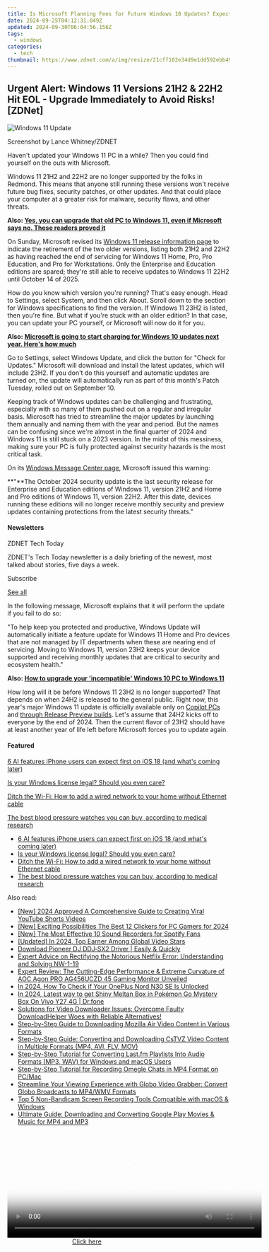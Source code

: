 ```yaml
---
title: Is Microsoft Planning Fees for Future Windows 10 Updates? Expected Cost Breakdown Revealed | TechInsights
date: 2024-09-25T04:12:31.049Z
updated: 2024-09-30T06:04:56.156Z
tags:
  - windows
categories:
  - tech
thumbnail: https://www.zdnet.com/a/img/resize/21cff102e34d9e1dd592ebb49d8fae66aa40524c/2024/09/10/4efca83a-5740-44e7-ad95-629f1fd0a9b5/gettyimages-1468285493.jpg?width=636&height=358&fit=crop&auto=webp
---
```


## Urgent Alert: Windows 11 Versions 21H2 & 22H2 Hit EOL - Upgrade Immediately to Avoid Risks![ZDNet]

![Windows 11 Update](https://www.zdnet.com/a/img/resize/a3d7f6204a4a80c657ff5a478fcd7dde3d2564e1/2024/09/11/b679a3e9-5816-4292-8618-8cad24cce468/figure-top-update-your-windows-11-pc-to-version-23h2-or-else.jpg?auto=webp&width=1280)

Screenshot by Lance Whitney/ZDNET

Haven't updated your Windows 11 PC in a while? Then you could find yourself on the outs with Microsoft. 

Windows 11 21H2 and 22H2 are no longer supported by the folks in Redmond. This means that anyone still running these versions won't receive future bug fixes, security patches, or other updates. And that could place your computer at a greater risk for malware, security flaws, and other threats.

**Also: [Yes, you can upgrade that old PC to Windows 11, even if Microsoft says no. These readers proved it](https://www.zdnet.com/article/yes-you-can-upgrade-that-old-pc-to-windows-11-even-if-microsoft-says-no-these-readers-proved-it/)**

On Sunday, Microsoft revised its [Windows 11 release information page](https://learn.microsoft.com/en-us/windows/release-health/windows11-release-information) to indicate the retirement of the two older versions, listing both 21H2 and 22H2 as having reached the end of servicing for Windows 11 Home, Pro, Pro Education, and Pro for Workstations. Only the Enterprise and Education editions are spared; they're still able to receive updates to Windows 11 22H2 until October 14 of 2025.

How do you know which version you're running? That's easy enough. Head to Settings, select System, and then click About. Scroll down to the section for Windows specifications to find the version. If Windows 11 23H2 is listed, then you're fine. But what if you're stuck with an older edition? In that case, you can update your PC yourself, or Microsoft will now do it for you.

**Also: [Microsoft is going to start charging for Windows 10 updates next year. Here's how much](https://www.zdnet.com/article/microsoft-is-going-to-start-charging-for-windows-10-updates-next-year-heres-how-much/)**

Go to Settings, select Windows Update, and click the button for "Check for Updates." Microsoft will download and install the latest updates, which will include 23H2\. If you don't do this yourself and automatic updates are turned on, the update will automatically run as part of this month's Patch Tuesday, rolled out on September 10.

Keeping track of Windows updates can be challenging and frustrating, especially with so many of them pushed out on a regular and irregular basis. Microsoft has tried to streamline the major updates by launching them annually and naming them with the year and period. But the names can be confusing since we're almost in the final quarter of 2024 and Windows 11 is still stuck on a 2023 version. In the midst of this messiness, making sure your PC is fully protected against security hazards is the most critical task.

On its [Windows Message Center page](https://learn.microsoft.com/en-us/windows/release-health/windows-message-center), Microsoft issued this warning:

**"**The October 2024 security update is the last security release for Enterprise and Education editions of Windows 11, version 21H2 and Home and Pro editions of Windows 11, version 22H2\. After this date, devices running these editions will no longer receive monthly security and preview updates containing protections from the latest security threats."

#### Newsletters

ZDNET Tech Today

ZDNET's Tech Today newsletter is a daily briefing of the newest, most talked about stories, five days a week.

 Subscribe

[See all](https://www.zdnet.com/newsletters/)

In the following message, Microsoft explains that it will perform the update if you fail to do so:

"To help keep you protected and productive, Windows Update will automatically initiate a feature update for Windows 11 Home and Pro devices that are not managed by IT departments when these are nearing end of servicing. Moving to Windows 11, version 23H2 keeps your device supported and receiving monthly updates that are critical to security and ecosystem health."

**Also: [How to upgrade your 'incompatible' Windows 10 PC to Windows 11](https://www.zdnet.com/article/how-to-upgrade-your-incompatible-windows-10-pc-to-windows-11/)**

How long will it be before Windows 11 23H2 is no longer supported? That depends on when 24H2 is released to the general public. Right now, this year's major Windows 11 update is officially available only on [Copilot PCs](https://support.microsoft.com/en-us/topic/kb5043950-windows-11-version-24h2-support-2fd719b6-8c26-469f-99fe-832eb1b702d7) and [through Release Preview builds](https://blogs.windows.com/windows-insider/2024/05/22/releasing-windows-11-version-24h2-to-the-release-preview-channel/). Let's assume that 24H2 kicks off to everyone by the end of 2024\. Then the current flavor of 23H2 should have at least another year of life left before Microsoft forces you to update again.

#### Featured

[6 AI features iPhone users can expect first on iOS 18 (and what's coming later)](https://www.zdnet.com/article/6-ai-features-iphone-users-can-expect-first-on-ios-18-and-whats-coming-later/ "6 AI features iPhone users can expect first on iOS 18 (and what's coming later)")

[Is your Windows license legal? Should you even care?](https://www.zdnet.com/article/is-your-windows-license-legal-should-you-even-care/ "Is your Windows license legal? Should you even care?")

[Ditch the Wi-Fi: How to add a wired network to your home without Ethernet cable](https://www.zdnet.com/article/ditch-the-wi-fi-how-to-add-a-wired-network-to-your-home-without-ethernet-cable/ "Ditch the Wi-Fi: How to add a wired network to your home without Ethernet cable")

[The best blood pressure watches you can buy, according to medical research](https://www.zdnet.com/article/best-blood-pressure-watch/ "The best blood pressure watches you can buy, according to medical research")

* [6 AI features iPhone users can expect first on iOS 18 (and what's coming later)](https://www.zdnet.com/article/6-ai-features-iphone-users-can-expect-first-on-ios-18-and-whats-coming-later/ "6 AI features iPhone users can expect first on iOS 18 (and what's coming later)")
* [Is your Windows license legal? Should you even care?](https://www.zdnet.com/article/is-your-windows-license-legal-should-you-even-care/ "Is your Windows license legal? Should you even care?")
* [Ditch the Wi-Fi: How to add a wired network to your home without Ethernet cable](https://www.zdnet.com/article/ditch-the-wi-fi-how-to-add-a-wired-network-to-your-home-without-ethernet-cable/ "Ditch the Wi-Fi: How to add a wired network to your home without Ethernet cable")
* [The best blood pressure watches you can buy, according to medical research](https://www.zdnet.com/article/best-blood-pressure-watch/ "The best blood pressure watches you can buy, according to medical research")

<ins class="adsbygoogle"
     style="display:block"
     data-ad-format="autorelaxed"
     data-ad-client="ca-pub-7571918770474297"
     data-ad-slot="1223367746"></ins>

<ins class="adsbygoogle"
     style="display:block"
     data-ad-client="ca-pub-7571918770474297"
     data-ad-slot="8358498916"
     data-ad-format="auto"
     data-full-width-responsive="true"></ins>

<span class="atpl-alsoreadstyle">Also read:</span>
<div><ul>
<li><a href="https://youtube-blog.techidaily.com/024-approved-a-comprehensive-guide-to-creating-viral-youtube-shorts-videos/"><u>[New] 2024 Approved A Comprehensive Guide to Creating Viral YouTube Shorts Videos</u></a></li>
<li><a href="https://on-screen-recording.techidaily.com/new-exciting-possibilities-the-best-12-clickers-for-pc-gamers-for-2024/"><u>[New] Exciting Possibilities The Best 12 Clickers for PC Gamers for 2024</u></a></li>
<li><a href="https://video-screen-grab.techidaily.com/new-the-most-effective-10-sound-recorders-for-spotify-fans/"><u>[New] The Most Effective 10 Sound Recorders for Spotify Fans</u></a></li>
<li><a href="https://youtube-data.techidaily.com/ed-in-2024-top-earner-among-global-video-stars/"><u>[Updated] In 2024, Top Earner Among Global Video Stars</u></a></li>
<li><a href="https://driver-download.techidaily.com/download-pioneer-dj-ddjsx2-driver-easily-and-quickly/"><u>Download Pioneer DJ DDJ‑SX2 Driver | Easily & Quickly</u></a></li>
<li><a href="https://technical-tips.techidaily.com/expert-advice-on-rectifying-the-notorious-netflix-error-understanding-and-solving-nw-1-19/"><u>Expert Advice on Rectifying the Notorious Netflix Error: Understanding and Solving NW-1-19</u></a></li>
<li><a href="https://hardware-updates.techidaily.com/expert-review-the-cutting-edge-performance-and-extreme-curvature-of-aoc-agon-pro-ag456uczd-45-gaming-monitor-unveiled/"><u>Expert Review: The Cutting-Edge Performance & Extreme Curvature of AOC Agon PRO AG456UCZD 45 Gaming Monitor Unveiled</u></a></li>
<li><a href="https://sim-unlock.techidaily.com/in-2024-how-to-check-if-your-oneplus-nord-n30-se-is-unlocked-by-drfone-android/"><u>In 2024, How To Check if Your OnePlus Nord N30 SE Is Unlocked</u></a></li>
<li><a href="https://change-location.techidaily.com/in-2024-latest-way-to-get-shiny-meltan-box-in-pokemon-go-mystery-box-on-vivo-y27-4g-drfone-by-drfone-virtual-android/"><u>In 2024, Latest way to get Shiny Meltan Box in Pokémon Go Mystery Box On Vivo Y27 4G | Dr.fone</u></a></li>
<li><a href="https://win-studio.techidaily.com/solutions-for-video-downloader-issues-overcome-faulty-downloadhelper-woes-with-reliable-alternatives/"><u>Solutions for Video Downloader Issues: Overcome Faulty DownloadHelper Woes with Reliable Alternatives!</u></a></li>
<li><a href="https://win-studio.techidaily.com/step-by-step-guide-to-downloading-mozilla-air-video-content-in-various-formats/"><u>Step-by-Step Guide to Downloading Mozilla Air Video Content in Various Formats</u></a></li>
<li><a href="https://win-studio.techidaily.com/step-by-step-guide-converting-and-downloading-cstvz-video-content-in-multiple-formats-mp4-avi-flv-mov/"><u>Step-by-Step Guide: Converting and Downloading CsTVZ Video Content in Multiple Formats (MP4, AVI, FLV, MOV)</u></a></li>
<li><a href="https://win-studio.techidaily.com/step-by-step-tutorial-for-converting-lastfm-playlists-into-audio-formats-mp3-wav-for-windows-and-macos-users/"><u>Step-by-Step Tutorial for Converting Last.fm Playlists Into Audio Formats (MP3, WAV) for Windows and macOS Users</u></a></li>
<li><a href="https://win-studio.techidaily.com/step-by-step-tutorial-for-recording-omegle-chats-in-mp4-format-on-pcmac/"><u>Step-by-Step Tutorial for Recording Omegle Chats in MP4 Format on PC/Mac</u></a></li>
<li><a href="https://win-studio.techidaily.com/streamline-your-viewing-experience-with-globo-video-grabber-convert-globo-broadcasts-to-mp4wmv-formats/"><u>Streamline Your Viewing Experience with Globo Video Grabber: Convert Globo Broadcasts to MP4/WMV Formats</u></a></li>
<li><a href="https://win-studio.techidaily.com/top-5-non-bandicam-screen-recording-tools-compatible-with-macos-and-windows/"><u>Top 5 Non-Bandicam Screen Recording Tools Compatible with macOS & Windows</u></a></li>
<li><a href="https://win-studio.techidaily.com/ultimate-guide-downloading-and-converting-google-play-movies-and-music-for-mp4-and-mp3/"><u>Ultimate Guide: Downloading and Converting Google Play Movies & Music for MP4 and MP3</u></a></li>
</ul></div>

<!-- affiliate ads begin -->
<span id="1982459">
					<video width="576" height="240" style="cursor:pointer"
           poster="//a.impactradius-go.com/display-clicktoplayimage/1982459.png"
           onclick="if(!this.playClicked){this.play();this.setAttribute('controls',true);this.playClicked=true;}">
	   <source src="//a.impactradius-go.com/display-ad/22993-1982459">
	   <img src="//a.impactradius-go.com/display-clicktoplayimage/1982459.png" style="border: none; height: 100%; width: 100%; object-fit: contain">
	</video>
	<div style="width:360px;text-align:center"><a href="javascript:window.open(decodeURIComponent('https%3A%2F%2Fhomestyler.sjv.io%2Fc%2F5597632%2F1982459%2F22993'), '_blank');void(0);">Click here</a></div>
</span>
<img height="0" width="0" src="https://imp.pxf.io/i/5597632/1982459/22993" style="position:absolute;visibility:hidden;" border="0" />
<!-- affiliate ads end -->

